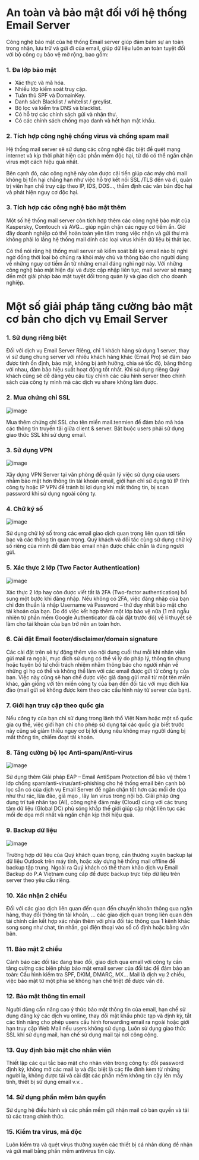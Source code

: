# An toàn và bảo mật đối với hệ thống Email Server

Công nghệ bảo mật của hệ thống Email server giúp đảm bảm sự an toàn trong nhận, lưu trữ và gửi đi của email, giúp dữ liệu luôn an toàn tuyệt đối với bộ công cụ bảo vệ mở rộng, bao gồm:

### 1. Đa lớp bảo mật

- Xác thực và mã hóa.
- Nhiều lớp kiểm soát truy cập.
- Tuân thủ SPF và DomainKey.
- Danh sách Blacklist / whitelist / greylist.
- Bộ lọc và kiểm tra DNS và blacklist.
- Có hỗ trợ các chính sách gửi và nhận thư.
- Có các chính sách chống mạo danh và hết hạn mật khẩu.

### 2. Tích hợp công nghệ chống virus và chống spam mail

Hệ thống mail server sẽ sử dụng các công nghệ đặc biệt để quét mạng internet và kịp thời phát hiện các phần mềm độc hại, từ đó có thể ngăn chặn virus một cách hiệu quả nhất.

Bên cạnh đó, các công nghệ này còn được cải tiến giúp các máy chủ mail không bị tổn hại chẳng hạn như việc hỗ trợ kết nối SSL /TLS đến và đi, quản trị viên hạn chế truy cập theo IP, IDS, DOS…, thẩm định các văn bản độc hại và phát hiện nguy cơ độc hại.

### 3. Tích hợp các công nghệ bảo mật thêm 

Một số hệ thống mail server còn tích hợp thêm các công nghệ bảo mật của Kaspersky, Comtouch và AVG… giúp ngăn chặn các nguy cơ tiềm ẩn. Giờ đây doanh nghiệp có thể hoàn toàn yên tâm trong việc nhận và gửi thư mà không phải lo lắng hệ thống mail dính các loại virus khiến dữ liệu bị thất lạc.

Có thể nói rằng hệ thống mail server sẽ kiểm soát bất kỳ email nào bị nghi ngờ đồng thời loại bỏ chúng ra khỏi máy chủ và thông báo cho người dùng về những nguy cơ tiềm ẩn từ những email đáng nghi ngờ này. Với những công nghệ bảo mật hiện đại và được cập nhập liên tục, mail server sẽ mang đến một giải pháp bảo mật tuyệt đối trong quản lý và giao dịch cho doanh nghiệp.

# Một số giải pháp tăng cường bảo mật cơ bản cho dịch vụ Email Server

### 1. Sử dụng riêng biệt

Đối với dịch vụ Email Server Riêng, chỉ 1 khách hàng sử dụng 1 server, thay vì sử dụng chung server với nhiều khách hàng khác (Email Pro) sẽ đảm bảo được tính ổn định, bảo mật, không bị ảnh hưởng, chia sẻ tốc độ, băng thông với nhau, đảm bảo hiệu suất hoạt động tốt nhất. Khi sử dụng riêng Quý khách cũng sẽ dễ dàng yêu cầu tùy chỉnh các cấu hình server theo chính sách của công ty mình mà các dịch vụ share không làm được.

### 2. Mua chứng chỉ SSL

![image](https://user-images.githubusercontent.com/111716161/192177095-f5b87102-2387-41e5-81c9-1e2a864d007d.png)

Mua thêm chứng chỉ SSL cho tên miền mail.tenmien để đảm bảo mã hóa các thông tin truyền tải giữa client & server. Bắt buộc users phải sử dụng giao thức SSL khi sử dụng email.

### 3. Sử dụng VPN

![image](https://user-images.githubusercontent.com/111716161/192177177-4d00fbc8-dd35-4626-b298-85038f627285.png)

Xây dựng VPN Server tại văn phòng để quản lý việc sử dụng của users nhằm bảo mật hơn thông tin tài khoản email, giới hạn chỉ sử dụng từ IP tĩnh công ty hoặc IP VPN để tránh bị lợi dụng khi mất thông tin, bị scan password khi sử dụng ngoài công ty.

### 4. Chữ ký số

![image](https://user-images.githubusercontent.com/111716161/192177244-30c02326-cd0b-47c8-9c58-9fc817d56387.png)

Sử dụng chữ ký số trong các email giao dịch quan trọng liên quan tới tiền bạc và các thông tin quan trọng. Quý khách và đối tác cùng sử dụng chữ ký số riêng của mình để đảm bảo email nhận được chắc chắn là đúng người gửi.

### 5. Xác thực 2 lớp (Two Factor Authentication)

![image](https://user-images.githubusercontent.com/111716161/192177290-a93e06d3-3575-4e53-8435-a002b5d5392e.png)

Xác thực 2 lớp hay còn được viết tắt là 2FA (Two-factor authentication) bổ sung một bước khi đăng nhập. Nếu không có 2FA, việc đăng nhập của bạn chỉ đơn thuần là nhập Username và Password – thứ duy nhất bảo mật cho tài khoản của bạn. Do đó việc kết hợp thêm một lớp bảo vệ nữa (1 mã ngẫu nhiên từ phần mềm Google Authenticator đã cài đặt trước đó) về lí thuyết sẽ làm cho tài khoản của bạn trở nên an toàn hơn.

### 6. Cài đặt Email footer/disclaimer/domain signature

Các cài đặt trên sẽ tự động thêm vào nội dung cuối thư mỗi khi nhân viên gửi mail ra ngoài, mục đích sử dụng có thể vì lý do pháp lý, thông tin chung hoặc tuyên bố từ chối trách nhiệm nhằm thông báo cho người nhận về những gì họ có thể và không thể làm với các email được gửi từ công ty của bạn. Việc này cũng sẽ hạn chế được việc giả dạng gửi mail từ một tên miền khác, gần giống với tên miền công ty của bạn đến đối tác với mục đích lừa đảo (mail gửi sẽ không được kèm theo các cấu hình này từ server của bạn).

### 7. Giới hạn truy cập theo quốc gia

Nếu công ty của bạn chỉ sử dụng trong lãnh thổ Việt Nam hoặc một số quốc gia cụ thể, việc giới hạn chỉ cho phép sử dụng tại các quốc gia biết trước này cũng sẽ giảm thiểu nguy cơ bị lợi dụng nếu không may người dùng bị mất thông tin, chiếm đoạt tài khoản.

### 8. Tăng cường bộ lọc Anti-spam/Anti-virus

![image](https://user-images.githubusercontent.com/111716161/192177415-381a41ea-b548-4fca-8427-3420e44aca8d.png)

Sử dụng thêm Giải pháp EAP – Email AntiSpam Protection để bảo vệ thêm 1 lớp chống spam/anti-virus/anti-phishing cho hệ thống email bên cạnh bộ lọc sẵn có của dịch vụ Email Server  để ngăn chặn tốt hơn các mối đe dọa như thư rác, lừa đảo, giả mạo , lây lan virus trong nội bộ. Giải pháp ứng dụng trí tuệ nhân tạo (AI), công nghệ đám mây (Cloud) cùng với các trung tâm dữ liệu (Global DC) phủ sóng khắp thế giới giúp cập nhật liên tục các mối đe dọa mới nhất và ngăn chặn kịp thời hiệu quả.

### 9. Backup dữ liệu

![image](https://user-images.githubusercontent.com/111716161/192177472-8d7d91af-da7b-4aa1-ac62-273bc1994380.png)

Trường hợp dữ liệu của Quý khách quan trọng, cần thường xuyên backup lại dữ liệu Outlook trên máy tính, hoặc xây dựng hệ thống mail offline để backup tập trung. Ngoài ra Quý khách có thể tham khảo dịch vụ Email Backup do P.A Vietnam cung cấp để được backup trực tiếp dữ liệu trên server theo yêu cầu riêng.

### 10. Xác nhận 2 chiều

Đối với các giao dịch liên quan đến quan đến chuyển khoản thông qua ngân hàng, thay đổi thông tin tài khoản, … các giao dịch quan trọng liên quan đến tài chính cần kết hợp xác nhận thêm với phía đối tác thông qua 1 kênh khác song song như chat, tin nhắn, gọi điện thoại vào số cố định hoặc bằng văn bản.

### 11. Bảo mật 2 chiều

Cảnh báo các đối tác đang trao đổi, giao dịch qua email với công ty cần tăng cường các biện pháp bảo mật email server của đối tác để đảm bảo an toàn: Cấu hình kiểm tra SPF, DKIM, DMARC, MX… Mail là dịch vụ 2 chiều, việc bảo mật từ một phía sẽ không hạn chế triệt để được vấn đề.

### 12. Bảo mật thông tin email

Người dùng cần nâng cao ý thức bảo mật thông tin của email, hạn chế sử dụng đăng ký các dịch vụ online, thay đổi mật khẩu phức tạp và định kỳ, tắt các tính năng cho phép users cấu hình forwarding email ra ngoài hoặc giới hạn truy cập Web Mail nếu users không sử dụng. Luôn sử dụng giao thức SSL khi sử dụng mail, hạn chế sử dụng mail tại nơi công cộng.

### 13. Quy định bảo mật cho nhân viên

Thiết lập các qui tắc bảo mật cho nhân viên trong công ty: đổi password định kỳ, không mở các mail lạ và đặc biệt là các file đính kèm từ những người lạ, không được tải và cài đặt các phần mềm không tin cậy lên mấy tính, thiết bị sử dụng email v.v…

### 14. Sử dụng phần mêm bản quyền

Sử dụng hệ điều hành và các phần mềm gửi nhận mail có bản quyền và tải từ các trang chính thức.

### 15. Kiểm tra virus, mã độc

Luôn kiểm tra và quét virus thường xuyên các thiết bị cá nhân dùng để nhận và gửi mail bằng phần mềm antivirus tin cậy.

